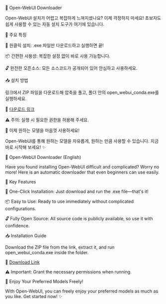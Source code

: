 🚀 Open-WebUI Downloader

Open-WebUI 설치가 어렵고 복잡하게 느껴지셨나요?
이제 걱정하지 마세요! 초보자도 쉽게 사용할 수 있는 자동 설치 도구가 여기에 있습니다.

📌 주요 특징

🌟 원클릭 설치: .exe 파일만 다운로드하고 실행하면 끝!

📦 간편한 사용성: 복잡한 설정 없이 바로 사용 가능합니다.

🔓 완전한 오픈소스: 모든 소스코드가 공개되어 있어 안심하고 사용하세요.

📥 설치 방법

링크에서 ZIP 파일을 다운로드해 압축을 풀고, 폴더 안의 open_webui_conda.exe를 실행하세요.

🔗 [다운로드 링크](https://github.com/Kittyhope/open-webui-downloader/releases/tag/v1.0.0-conda)

⚠️ 주의: 실행 시 필요한 권한을 허용해 주세요.

🎉 이제 원하는 모델을 마음껏 사용하세요!

Open-WebUI를 통해 원하는 모델을 자유롭게, 원하는 만큼 사용할 수 있습니다.
지금 바로 시작해 보세요! ✨

🚀 Open-WebUI Downloader (English)

Have you found installing Open-WebUI difficult and complicated?
Worry no more! Here is an automatic downloader that even beginners can use easily.

📌 Key Features

🌟 One-Click Installation: Just download and run the .exe file—that's it!

📦 Easy to Use: Ready to use immediately without complicated configurations.

🔓 Fully Open Source: All source code is publicly available, so use it with confidence.

📥 Installation Guide

Download the ZIP file from the link, extract it, and run open_webui_conda.exe inside the folder.

🔗 [Download Link](https://github.com/Kittyhope/open-webui-downloader/releases/tag/v1.0.0-conda)

⚠️ Important: Grant the necessary permissions when running.

🎉 Enjoy Your Preferred Models Freely!

With Open-WebUI, you can freely enjoy your preferred models as much as you like.
Get started now! ✨
